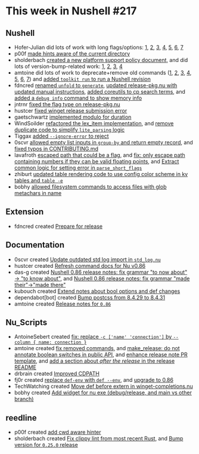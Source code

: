 # This week in Nushell #217


## Nushell

- Hofer-Julian did lots of work with long flags/options: [1](https://github.com/nushell/nushell/pull/10787), [2](https://github.com/nushell/nushell/pull/10777), [3](https://github.com/nushell/nushell/pull/10776), [4](https://github.com/nushell/nushell/pull/10775), [5](https://github.com/nushell/nushell/pull/10753), [6](https://github.com/nushell/nushell/pull/10752), [7](https://github.com/nushell/nushell/pull/10668)
- p00f [made hints aware of the current directory](https://github.com/nushell/nushell/pull/10780)
- sholderbach [created a new platform support policy document](https://github.com/nushell/nushell/pull/10778), and did lots of version-bump-related work: [1](https://github.com/nushell/nushell/pull/10755), [2](https://github.com/nushell/nushell/pull/10741), [3](https://github.com/nushell/nushell/pull/10726), [4](https://github.com/nushell/nushell/pull/10725)
- amtoine did lots of work to deprecate+remove old commands ([1](https://github.com/nushell/nushell/pull/10772), [2](https://github.com/nushell/nushell/pull/10771), [3](https://github.com/nushell/nushell/pull/10718), [4](https://github.com/nushell/nushell/pull/10716), [5](https://github.com/nushell/nushell/pull/10715), [6](https://github.com/nushell/nushell/pull/10568), [7](https://github.com/nushell/nushell/pull/10567)) and [added `toolkit run` to run a Nushell revision](https://github.com/nushell/nushell/pull/10687)
- fdncred [renamed `unfold` to `generate`](https://github.com/nushell/nushell/pull/10770), [updated release-pkg.nu with updated manual instructions](https://github.com/nushell/nushell/pull/10759), [added coreutils to cp search terms](https://github.com/nushell/nushell/pull/10738), and [added a `debug info` command to show memory info](https://github.com/nushell/nushell/pull/10711)
- jntrnr [fixed the flag type on release-pkg.nu](https://github.com/nushell/nushell/pull/10762)
- hustcer [fixed winget release submission error](https://github.com/nushell/nushell/pull/10757)
- gaetschwartz [implemented modulo for duration](https://github.com/nushell/nushell/pull/10745)
- WindSoilder [refactored the lex_item implementation](https://github.com/nushell/nushell/pull/10744), and [remove duplicate code to simplify `lite_parsing` logic](https://github.com/nushell/nushell/pull/10735)
- Tiggax [added `--ignore-error` to reject](https://github.com/nushell/nushell/pull/10737)
- 0scvr [allowed empty list inputs in `group-by` and return empty record](https://github.com/nushell/nushell/pull/10730), and [fixed typos in CONTRIBUTING.md](https://github.com/nushell/nushell/pull/10727)
- lavafroth [escaped path that could be a flag](https://github.com/nushell/nushell/pull/10721), and [fix: only escape path containing numbers if they can be valid floating points](https://github.com/nushell/nushell/pull/10719), and [Extract common logic for setting error in `parse_short_flags`](https://github.com/nushell/nushell/pull/10709)
- zhiburt [updated table rendering code to use config color scheme in kv tables and `table -e`](https://github.com/nushell/nushell/pull/10720)
- bobhy [allowed filesystem commands to access files with glob metachars in name](https://github.com/nushell/nushell/pull/10694)

## Extension

- fdncred created [Prepare for release](https://github.com/nushell/vscode-nushell-lang/pull/163)

## Documentation

- 0scvr created [Update outdated std log import in `std_log.nu`](https://github.com/nushell/nushell.github.io/pull/1113)
- hustcer created [Refresh command docs for Nu v0.86](https://github.com/nushell/nushell.github.io/pull/1112)
- das-g created [Nushell 0.86 release notes: fix grammar "to now about" → "to know about"](https://github.com/nushell/nushell.github.io/pull/1111), and [Nushell 0.86 release notes: fix grammar "made their"→"made there"](https://github.com/nushell/nushell.github.io/pull/1110)
- kubouch created [Extend notes about bool options and def changes](https://github.com/nushell/nushell.github.io/pull/1109)
- dependabot[bot] created [Bump postcss from 8.4.29 to 8.4.31](https://github.com/nushell/nushell.github.io/pull/1103)
- amtoine created [Release notes for `0.86`](https://github.com/nushell/nushell.github.io/pull/1071)

## Nu_Scripts

- AntoineSebert created [fix: replace `-c ['name' 'connection']` by `--column { name: connection }`](https://github.com/nushell/nu_scripts/pull/646)
- amtoine created [fix removed commands](https://github.com/nushell/nu_scripts/pull/645), and [make_release: do not annotate boolean switches in public API](https://github.com/nushell/nu_scripts/pull/635), and [enhance release note PR template](https://github.com/nushell/nu_scripts/pull/618), and [add a section about *after the release* in the release README](https://github.com/nushell/nu_scripts/pull/560)
- drbrain created [Improved CDPATH](https://github.com/nushell/nu_scripts/pull/644)
- fj0r created [replace `def-env` with `def --env`](https://github.com/nushell/nu_scripts/pull/641), and [upgrade to 0.86](https://github.com/nushell/nu_scripts/pull/640)
- TechWatching created [Move def before extern in winget-completions.nu](https://github.com/nushell/nu_scripts/pull/638)
- bobhy created [Add widget for nu exe (debug/release, and main vs other branch)](https://github.com/nushell/nu_scripts/pull/634)

## reedline

- p00f created [add cwd aware hinter](https://github.com/nushell/reedline/pull/647)
- sholderbach created [Fix clippy lint from most recent Rust](https://github.com/nushell/reedline/pull/646), and [Bump version for `0.25.0` release](https://github.com/nushell/reedline/pull/645)
